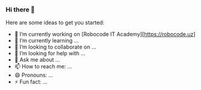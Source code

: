 ### Hi there 👋




Here are some ideas to get you started:

- 🔭 I’m currently working on [Robocode IT Academy][https://robocode.uz]
- 🌱 I’m currently learning ...
- 👯 I’m looking to collaborate on ...
- 🤔 I’m looking for help with ...
- 💬 Ask me about ...
- 📫 How to reach me: ...
- 😄 Pronouns: ...
- ⚡ Fun fact: ...

